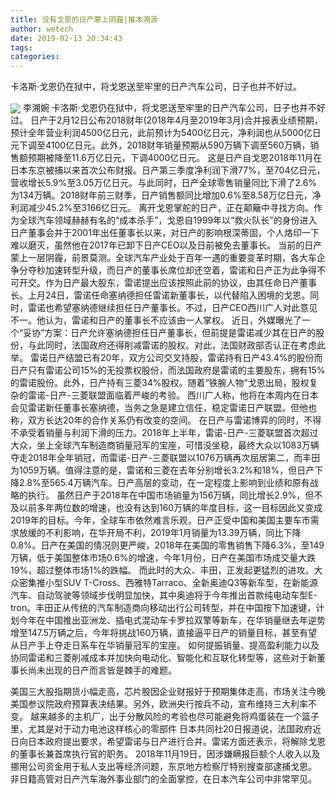 ```yaml
---
title: 没有戈恩的日产蒙上阴霾|推本溯源
author: wetech
date: 2019-02-13 20:34:43
tags: 
categories: 
---
```

卡洛斯·戈恩仍在狱中，将戈恩送至牢里的日产汽车公司，日子也并不好过。
<!-- more -->
<img align="center" border="0" src="https://imgcdn.yicai.com/uppics/images/2019/02/25b32fdfa6a68253e3cd66bb756c5b1e.jpg" />
李溯婉
卡洛斯·戈恩仍在狱中，将戈恩送至牢里的日产汽车公司，日子也并不好过。
日产于2月12日公布2018财年(2018年4月至2019年3月)合并报表业绩预期，预计全年营业利润4500亿日元，此前预计为5400亿日元，净利润也从5000亿日元下调至4100亿日元。此外，2018财年销量预期从590万辆下调至560万辆，销售额预期被降至11.6万亿日元，下调4000亿日元。
这是日产自戈恩2018年11月在日本东京被捕以来首次公布财报。日产第三季度净利润下滑77%，至704亿日元，营收增长5.9%至3.05万亿日元。与此同时，日产全球零售销量同比下滑了2.6%为134万辆。2018财年前三财季，日产销售额同比增加0.6%至8.58万亿日元，净利润减少45.2%至3166亿日元。
离开戈恩掌舵的日产，正在颠簸中寻找方向。作为全球汽车领域赫赫有名的“成本杀手”，戈恩自1999年以“救火队长”的身份进入日产董事会并于2001年出任董事长以来，对日产的影响根深蒂固，个人烙印一下难以磨灭，虽然他在2017年已卸下日产CEO以及日前被免去董事长。
当前的日产蒙上一层阴霾，前景莫测。全球汽车产业处于百年一遇的重要变革时期，各大车企争分夺秒加速转型升级，而日产的董事长席位却还空着，雷诺和日产正为此争得不可开交。作为日产最大股东，雷诺提出应该按照此前的协议，由其任命日产董事长。上月24日，雷诺任命塞纳德担任雷诺新董事长，以代替陷入困境的戈恩。同时，雷诺也希望塞纳德继续担任日产董事长。不过，日产CEO西川广人对此意见不一。他认为，雷诺和日产的董事长不应该由一人掌权。
近日，外媒曝光了一个“妥协”方案：日产允许塞纳德担任日产董事长，但前提是雷诺减少其在日产的股份，与此同时，法国政府还得削减雷诺的股权。对此，法国财政部否认正在考虑此举。
雷诺日产结盟已有20年，双方公司交叉持股，雷诺持有日产43.4%的股份而日产只有雷诺公司15%的无投票权股份，而法国政府是雷诺的主要股东，拥有15%的雷诺股份。此外，日产持有三菱34%股权。随着“铁腕人物”戈恩出局，股权复杂的雷诺-日产-三菱联盟面临着严峻的考验。
西川广人称，他将在本周内在日本会见雷诺新任董事长塞纳德，当务之急是建立信任，稳定雷诺日产联盟。但他也称，双方长达20年的合作关系仍有改变的空间。
在日产与雷诺博弈的同时，不得不承受着销量与利润下滑的压力。2018年上半年，雷诺-日产-三菱联盟首次超过大众，坐上全球汽车制造商销量冠军的宝座，可惜没坐稳，最终大众以1083万辆夺走2018年全年销冠，而雷诺-日产-三菱联盟以1076万辆再次屈居第二，而丰田为1059万辆。值得注意的是，雷诺和三菱在去年分别增长3.2%和18%，但日产下降2.8%至565.4万辆汽车。日产高层的变动，在一定程度上影响到业绩和原有战略的执行。
虽然日产于2018年在中国市场销量为156万辆，同比增长2.9%，但不及以前多年两位数的增速，也没有达到160万辆的年度目标，这一目标因此又变成2019年的目标。今年，全球车市依然难言乐观，日产正受中国和美国主要车市需求放缓的不利影响，在华开局不利，2019年1月销量为13.39万辆，同比下降0.8%。日产在美国的情况则更严峻，2018年在美国的零售销售下降6.3%，至149万辆，低于美国整体市场0.6%的增速，今年1月份，日产在美国市场成交量大跌19%，超过整体市场1%的跌幅。
而此时的大众、丰田，正发起更猛烈的进攻。大众密集推小型SUV T-Cross、西雅特Tarraco、全新奥迪Q3等新车型，在新能源汽车、自动驾驶等领域步伐明显加快，其中奥迪将于今年推出首款纯电动车型E-tron。丰田正从传统的汽车制造商向移动出行公司转型，并在中国按下加速键，计划今年在中国推出亚洲龙、插电式混动车卡罗拉双擎等新车，在华销量继去年逆势增至147.5万辆之后，今年将挑战160万辆，直接逼平日产的销量目标，甚至有望从日产手上夺走日系车在华销量冠军的宝座。
如何提振销量、提高盈利能力以及协同雷诺和三菱削减成本并加快向电动化、智能化和互联化转型等，这些对于新董事长尚未出现的日产而言皆是棘手的难题。
 
 
 
美国三大股指期货小幅走高，芯片股因企业财报好于预期集体走高，市场关注今晚美国参议院政府预算表决结果。另外，欧洲央行按兵不动，宣布维持三大利率不变。
越来越多的主机厂，出于分散风险的考验也尽可能避免将鸡蛋装在一个篮子里，尤其是对于动力电池这样核心的零部件
日本共同社20日报道说，法国政府近日向日本政府提出要求，希望雷诺与日产进行合并。雷诺方面还表示，将解除戈恩的董事长兼首席执行官的职务。
2018年11月19日，因涉嫌瞒报巨额个人收入以及挪用公司资金用于私人支出等经济问题，东京地方检察厅特别搜查部逮捕戈恩。
非日籍高管对日产汽车海外事业部门的全面掌控，在日本汽车公司中非常罕见。
